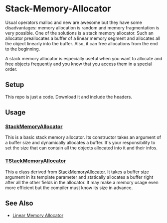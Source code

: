 # Stack-Memory-Allocator

Usual operators malloc and new are awesome but they have some disadvantages:
memory allocation is random and memory fragmentation is very possible.
One of the solutions is a stack memory allocator. Such an allocator preallocates a buffer of a linear memory segment
and allocates all the object linearly into the buffer. Also, it can free allocations from the end to the beginning.

A stack memory allocator is especially useful when you want to allocate and free objects frequently 
and you know that you access them in a special order.

## Setup

This repo is just a code. Download it and include the headers.

## Usage

### [StackMemoryAllocator](StackMemoryAllocator.h)

This is a basic stack memory allocator. Its constructor takes an argument of a buffer size and dynamically allocates a buffer.
It's your responsibility to set the size that can contain all the objects allocated into it and their infos.

### [TStackMemoryAllocator](TStackMemoryAllocator.h)

This a class derived from [StackMemoryAllocator](StackMemoryAllocator.h).
It takes a buffer size argument in its template parameter and
statically allocates a buffer right after all the other fields in the allocator.
It may make a memory usage even more efficient but the compiler must know its size in advance.

## See Also

- [Linear Memory Allocator](https://github.com/ZorPastaman/Linear-Memory-Allocator)
